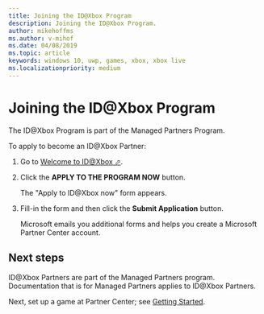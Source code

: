 ```yaml
---
title: Joining the ID@Xbox Program
description: Joining the ID@Xbox Program.
author: mikehoffms
ms.author: v-mihof
ms.date: 04/08/2019
ms.topic: article
keywords: windows 10, uwp, games, xbox, xbox live
ms.localizationpriority: medium
---
```


# Joining the ID\@Xbox Program

The ID@Xbox Program is part of the Managed Partners Program.

To apply to become an ID@Xbox Partner:

1. Go to <a href="https://www.xbox.com/developers/id" target="_blank">Welcome to ID@Xbox &#11008;</a>.

2. Click the **APPLY TO THE PROGRAM NOW** button.

   The "Apply to ID@Xbox now" form appears.

3. Fill-in the form and then click the **Submit Application** button.

   Microsoft emails you additional forms and helps you create a Microsoft Partner Center account.


## Next steps

ID@Xbox Partners are part of the Managed Partners program.
Documentation that is for Managed Partners applies to ID@Xbox Partners.

Next, set up a game at Partner Center; see [Getting Started](../get-started_nav.md).
